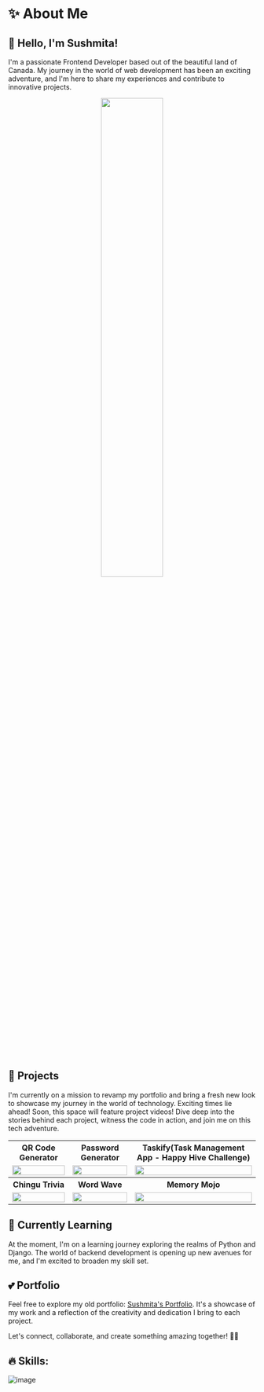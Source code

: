 # ✨ About Me

## 👋 Hello, I'm Sushmita!

I'm a passionate Frontend Developer based out of the beautiful land of Canada. My journey in the world of web development has been an exciting adventure, and I'm here to share my experiences and contribute to innovative projects.

<p align="center" width="100%">
    <img src="https://user-images.githubusercontent.com/74038190/212750155-3ceddfbd-19d3-40a3-87af-8d329c8323c4.gif" width="50%" height="50%">
</p>


## 👀 Projects
I'm currently on a mission to revamp my portfolio and bring a fresh new look to showcase my journey in the world of technology. Exciting times lie ahead!
Soon, this space will feature project videos! Dive deep into the stories behind each project, witness the code in action, and join me on this tech adventure.


<table style="width:100%" >
 <tr>
    <th>QR Code Generator</th>
    <th>Password Generator</th>
    <th>Taskify(Task Management App - Happy Hive Challenge)</th>
  </tr>
    <tr>
        <td valign="middle" align="center"><img src="https://github.com/Sushmita-Ghosh/Sushmita-Ghosh/assets/82622059/3cd36c19-d817-4462-89c9-522e77cc03c8" width="100%" height="100%"></video></td>
        <td valign="middle" align="center"><img src="https://github.com/Sushmita-Ghosh/Sushmita-Ghosh/assets/82622059/c60d3ddb-81b9-4079-8f1a-1f80673ac066" width="100%" height="100%"></td>
        <td valign="middle" align="center"><img src="https://github.com/Sushmita-Ghosh/Sushmita-Ghosh/assets/82622059/f196cebf-bca2-40bd-8eb2-5c39c7143833" width="100%" height="100%"></td>
    </tr>
     <tr>
    <th>Chingu Trivia</th>
    <th>Word Wave</th>
    <th>Memory Mojo</th>
  </tr>
        <tr>
        <td valign="middle" align="center"><img src="https://github.com/Sushmita-Ghosh/Sushmita-Ghosh/assets/82622059/f4419f32-6da0-49ec-997c-b5ff39957f19" width="100%" height="100%"></td>
        <td valign="middle" align="center"><img src="https://github.com/Sushmita-Ghosh/Sushmita-Ghosh/assets/82622059/bfc20afe-20e9-47aa-afc8-e88c9ee4bcf1" width="100%" height="100%"></td>
        <td valign="middle" align="center"><img src="https://github.com/Sushmita-Ghosh/Sushmita-Ghosh/assets/82622059/f401bbc0-21e8-48d9-bbb5-b3fea8ebd3ed" width="100%" height="100%"></td>
    </tr>
</table>


## 🌱 Currently Learning

At the moment, I'm on a learning journey exploring the realms of Python and Django. The world of backend development is opening up new avenues for me, and I'm excited to broaden my skill set.


## 💕 Portfolio

Feel free to explore my old portfolio: [Sushmita's Portfolio](https://sushmita-portfolio.vercel.app/). It's a showcase of my work and a reflection of the creativity and dedication I bring to each project.

Let's connect, collaborate, and create something amazing together! 🚀✨


<!---
Sushmita-Ghosh/Sushmita-Ghosh is a ✨ special ✨ repository because its `README.md` (this file) appears on your GitHub profile.
You can click the Preview link to take a look at your changes.
--->
<!--- [![GitHub Streak](https://streak-stats.demolab.com/?user=Sushmita-Ghosh&theme=dark)](https://git.io/streak-stats) -->
<!---
[![GitHub Streak](https://streak-stats.demolab.com/?user=Sushmita-Ghosh)](https://git.io/streak-stats)
--->
<!---
 ![Sushmita's GitHub stats](https://github-readme-stats.vercel.app/api?username=Sushmita-Ghosh&show_icons=true&theme=transparent)
--->
<!---
 [![Top Langs](https://github-readme-stats.vercel.app/api/top-langs/?username=Sushmita-Ghosh)](https://github.com/Sushmita-Ghosh/github-readme-stats) 
 --->

## 🔥 Skills:
![image](https://github.com/Sushmita-Ghosh/Sushmita-Ghosh/assets/82622059/a1c8674a-d822-4aaa-b54b-635f126ef3e3)

